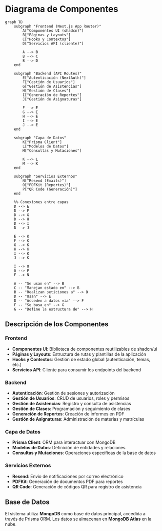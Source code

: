 # Diagrama de Componentes

```mermaid
graph TD
    subgraph "Frontend (Next.js App Router)"
        A["Componentes UI (shadcn)"]
        B["Páginas y Layouts"]
        C["Hooks y Contextos"]
        D["Servicios API (cliente)"]
        
        A --> B
        B --> C
        B --> D
    end

    subgraph "Backend (API Routes)"
        E["Autenticación (NextAuth)"]
        F["Gestión de Usuarios"]
        G["Gestión de Asistencias"]
        H["Gestión de Clases"]
        I["Generación de Reportes"]
        J["Gestión de Asignaturas"]
        
        F --> E
        G --> E
        H --> E
        I --> E
        J --> E
    end

    subgraph "Capa de Datos"
        K["Prisma Client"]
        L["Modelos de Datos"]
        M["Consultas y Mutaciones"]
        
        K --> L
        M --> K
    end
    
    subgraph "Servicios Externos"
        N["Resend (Emails)"]
        O["PDFKit (Reportes)"]
        P["QR Code (Generación)"]
    end
    
    %% Conexiones entre capas
    D --> E
    D --> F
    D --> G
    D --> H
    D --> I
    D --> J
    
    E --> K
    F --> K
    G --> K
    H --> K
    I --> K
    J --> K
    
    I --> O
    G --> P
    F --> N
    
    A -- "Se usan en" --> B
    C -- "Manejan estado en" --> B
    B -- "Realizan peticiones a" --> D
    D -- "Usan" --> E
    D -- "Acceden a datos vía" --> F
    F -- "Se basa en" --> G
    G -- "Define la estructura de" --> H
```

## Descripción de los Componentes

### Frontend

- **Componentes UI**: Biblioteca de componentes reutilizables de shadcn/ui
- **Páginas y Layouts**: Estructura de rutas y plantillas de la aplicación
- **Hooks y Contextos**: Gestión de estado global (autenticación, temas, etc.)
- **Servicios API**: Cliente para consumir los endpoints del backend

### Backend

- **Autenticación**: Gestión de sesiones y autorización
- **Gestión de Usuarios**: CRUD de usuarios, roles y permisos
- **Gestión de Asistencias**: Registro y consulta de asistencias
- **Gestión de Clases**: Programación y seguimiento de clases
- **Generación de Reportes**: Creación de informes en PDF
- **Gestión de Asignaturas**: Administración de materias y matrículas

### Capa de Datos

- **Prisma Client**: ORM para interactuar con MongoDB
- **Modelos de Datos**: Definición de entidades y relaciones
- **Consultas y Mutaciones**: Operaciones específicas de la base de datos

### Servicios Externos

- **Resend**: Envío de notificaciones por correo electrónico
- **PDFKit**: Generación de documentos PDF para reportes
- **QR Code**: Generación de códigos QR para registro de asistencia

## Base de Datos

El sistema utiliza **MongoDB** como base de datos principal, accedida a través de Prisma ORM. Los datos se almacenan en **MongoDB Atlas** en la nube.
